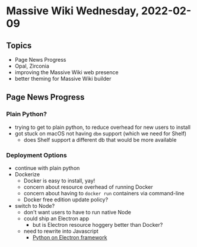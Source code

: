 # Massive Wiki Wednesday, 2022-02-09

## Topics

- Page News Progress
- Opal, Zirconia
- improving the Massive Wiki web presence
- better theming for Massive Wiki builder


## Page News Progress

### Plain Python?

- trying to get to plain python, to reduce overhead for new users to install
- got stuck on macOS not having `dbm` support (which we need for Shelf)
    - does Shelf support a different db that would be more available

### Deployment Options

- continue with plain python
- Dockerize
    - Docker is easy to install, yay!
    - concern about resource overhead of running Docker
    - concern about having to `docker run` containers via command-line
    - Docker free edition update policy?
- switch to Node?
    - don't want users to have to run native Node
    - could ship an Electron app
        - but is Electron resource hoggery better than Docker?
    - need to rewrite into Javascript
        - [Python on Electron framework](https://stackoverflow.com/questions/32158738/python-on-electron-framework)